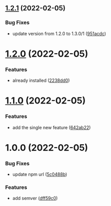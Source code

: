 ## [1.2.1](https://github.com/linuxidefix/demo-vue-app/compare/1.2.0...1.2.1) (2022-02-05)


### Bug Fixes

* update version from 1.2.0 to 1.3.0/1 ([951acdc](https://github.com/linuxidefix/demo-vue-app/commit/951acdc034211cc8d37c78fc7382725acd8ce2ec))

# [1.2.0](https://github.com/linuxidefix/demo-vue-app/compare/1.1.0...1.2.0) (2022-02-05)


### Features

* already installed ([2238dd0](https://github.com/linuxidefix/demo-vue-app/commit/2238dd018321577f993f5092c0327115fa8cb42e))

# [1.1.0](https://github.com/linuxidefix/demo-vue-app/compare/1.0.0...1.1.0) (2022-02-05)


### Features

* add the single new feature ([642ab22](https://github.com/linuxidefix/demo-vue-app/commit/642ab222567011ac20646f38647de28b6d7524c4))

# 1.0.0 (2022-02-05)


### Bug Fixes

* update npm url ([5c0488b](https://github.com/linuxidefix/demo-vue-app/commit/5c0488bdb2722e4cf1204d76152eb2c5674af727))


### Features

* add semver ([dff59c0](https://github.com/linuxidefix/demo-vue-app/commit/dff59c0cd64c315559879dc1eb7e2449ec100bc5))
